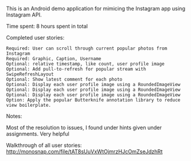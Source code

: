 This is an Android demo application for mimicing the Instagram app using Instagram API. 

Time spent: 8 hours spent in total

Completed user stories:


    Required: User can scroll through current popular photos from Instagram
    Required: Graphic, Caption, Username
    Optional: relative timestamp, like count, user profile image
    Optional: Add pull-to-refresh for popular stream with SwipeRefreshLayout
    Optional: Show latest comment for each photo
    Optional: Display each user profile image using a RoundedImageView
    Optional: Display each user profile image using a RoundedImageView
    Optional: Display each user profile image using a RoundedImageView
    Option: Apply the popular Butterknife annotation library to reduce view boilerplate.


Notes:

Most of the resolution to issues, I found under hints given under assignments. Very helpful

Walkthrough of all user stories:
http://monosnap.com/file/tAT8sUuVxWtOjmrzHJcOmZseJdzhRt

